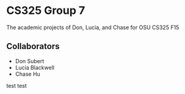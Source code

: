 # CS325 Group 7
The academic projects of Don, Lucia, and Chase for OSU CS325 F15

## Collaborators
* Don Subert
* Lucia Blackwell
* Chase Hu

test
test
